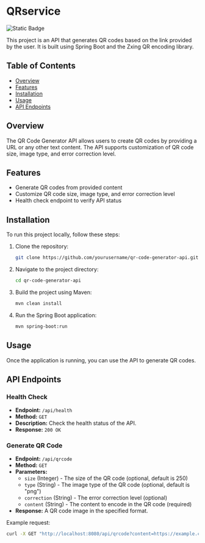 # QRservice
![Static Badge](https://img.shields.io/badge/QRService-v1.0%20-%20%230080ffcc?style=flat-square)

This project is an API that generates QR codes based on the link provided by the user. It is built using Spring Boot and the Zxing QR encoding library.

## Table of Contents
- [Overview](#overview)
- [Features](#features)
- [Installation](#installation)
- [Usage](#usage)
- [API Endpoints](#api-endpoints)

## Overview

The QR Code Generator API allows users to create QR codes by providing a URL or any other text content. The API supports customization of QR code size, image type, and error correction level.

## Features

- Generate QR codes from provided content
- Customize QR code size, image type, and error correction level
- Health check endpoint to verify API status

## Installation

To run this project locally, follow these steps:

1. Clone the repository:
    ```sh
    git clone https://github.com/yourusername/qr-code-generator-api.git
    ```
2. Navigate to the project directory:
    ```sh
    cd qr-code-generator-api
    ```
3. Build the project using Maven:
    ```sh
    mvn clean install
    ```
4. Run the Spring Boot application:
    ```sh
    mvn spring-boot:run
    ```

## Usage

Once the application is running, you can use the API to generate QR codes.

## API Endpoints

### Health Check

- **Endpoint:** `/api/health`
- **Method:** `GET`
- **Description:** Check the health status of the API.
- **Response:** `200 OK`

### Generate QR Code

- **Endpoint:** `/api/qrcode`
- **Method:** `GET`
- **Parameters:**
  - `size` (Integer) - The size of the QR code (optional, default is 250)
  - `type` (String) - The image type of the QR code (optional, default is "png")
  - `correction` (String) - The error correction level (optional)
  - `content` (String) - The content to encode in the QR code (required)
- **Response:** A QR code image in the specified format.

Example request:
```sh
curl -X GET "http://localhost:8080/api/qrcode?content=https://example.com"
```

